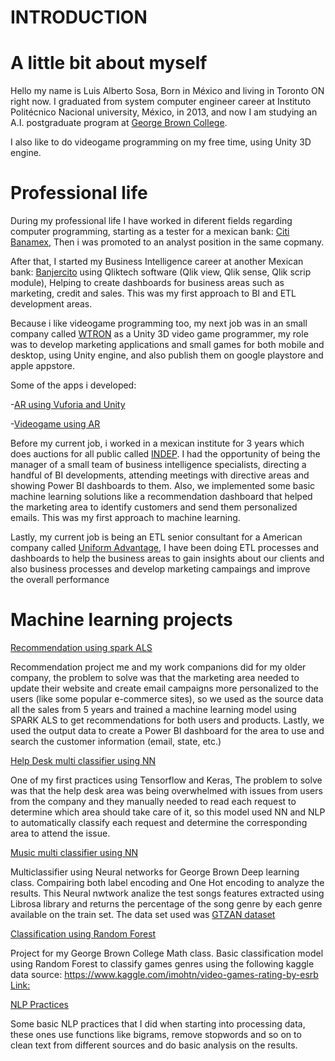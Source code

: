 # INTRODUCTION

# A little bit about myself

Hello my name is Luis Alberto Sosa, Born in México and living in Toronto ON right now. I graduated from system computer engineer career at Instituto Politécnico Nacional university, México, in 2013, and now I am studying an A.I. postgraduate program at [George Brown College](https://www.georgebrown.ca/programs/applied-ai-solutions-development-program-postgraduate-t431).

I also like to do videogame programming on my free time, using Unity 3D engine. 

# Professional life

During my professional life I have worked in diferent fields regarding computer programming, starting as a tester for a mexican bank: [Citi Banamex](https://www.banamex.com/), Then i was promoted to an analyst position in the same copmany.

After that, I started my Business Intelligence career at another Mexican bank: [Banjercito](https://www.gob.mx/banjercito#9977) using Qliktech software (Qlik view, Qlik sense, Qlik scrip module), Helping to create dashboards for business areas such as marketing, credit and sales. This was my first approach to BI and ETL development areas.

Because i like videogame programming too, my next job was in an small company called [WTRON](https://www.w-tron.com.mx/) as a Unity 3D video game programmer, my role was to develop marketing applications and small games for both mobile and desktop, using Unity engine, and also publish them on google playstore and apple appstore.

Some of the apps i developed:

-[AR using Vuforia and Unity](https://play.google.com/store/apps/details?id=com.WTLabs.DazAR)

-[Videogame using AR](https://play.google.com/store/apps/details?id=com.WTron.EventoDaz)

Before my current job, i worked in a mexican institute for 3 years which does auctions for all public called [INDEP](https://www.gob.mx/indep). I had the opportunity of being the manager of a small team of business intelligence specialists, directing a handful of BI developments, attending meetings with directive areas and showing Power BI dashboards to them. Also, we implemented some basic machine learning solutions like a recommendation dashboard that helped the marketing area to identify customers and send them personalized emails. This was my first approach to machine learning.

Lastly, my current job is being an ETL senior consultant for a American company called [Uniform Advantage](https://www.uniformadvantage.com/), I have been doing ETL processes and dashboards to help the business areas to gain insights about our clients and also business processes and develop marketing campaings and improve the overall performance 

# Machine learning projects

[Recommendation using spark ALS](https://github.com/nepluis/Machine-learning-Repo/tree/main/ML%20projects/Recommendation)

Recommendation project me and my work companions did for my older company, the problem to solve was that the marketing area needed to update their website and create email campaigns more personalized to the users (like some popular e-commerce sites), so we used as the source data all the sales from 5 years and trained a machine learning model using SPARK ALS to get recommendations for both users and products. Lastly, we used the output data to create a Power BI dashboard for the area to use and search the customer information (email, state, etc.)

[Help Desk multi classifier using NN](https://github.com/nepluis/Machine-learning-Repo/tree/main/ML%20projects/Classifiers/Help_desk_multi_classifier)

One of my first practices using Tensorflow and Keras, The problem to solve was that the help desk area was being overwhelmed with issues from users from the company and they manually needed to read each request to determine which area should take care of it, so this model used NN and NLP to automatically classify each request and determine the corresponding area to attend the issue.

[Music multi classifier using NN](https://github.com/nepluis/Machine-learning-Repo/tree/main/ML%20projects/Classifiers/Music_multi_classifier)

Multiclassifier using Neural networks for George Brown Deep learning class. Compairing both label encoding and One Hot encoding to analyze the results.
This Neural nwtwork analize the test songs features extracted using Librosa library and returns the percentage of the song genre by each genre available on the train set.
The data set used was [GTZAN dataset](https://www.kaggle.com/andradaolteanu/gtzan-dataset-music-genre-classification/activity)

[Classification using Random Forest](https://github.com/nepluis/Machine-learning-Repo/tree/main/ML%20projects/Classifiers/Game_ratings_classifier)

Project for my George Brown College Math class.
Basic classification model using Random Forest to classify games genres using the following kaggle data source:
https://www.kaggle.com/imohtn/video-games-rating-by-esrb
[Link:](https://user-images.githubusercontent.com/74278388/150438541-ef3debb7-acd0-488e-9dc7-2113589a1c7c.png)




[NLP Practices](https://github.com/nepluis/Machine-learning-Repo/tree/main/ML%20projects/NLP)

Some basic NLP practices that I did when starting into processing data, these ones use functions like bigrams, remove stopwords and so on to clean text from different sources and do basic analysis on the results.

